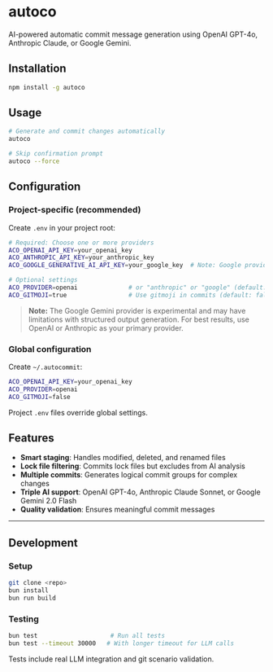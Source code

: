 # autoco

AI-powered automatic commit message generation using OpenAI GPT-4o, Anthropic Claude, or Google Gemini.

## Installation

```bash
npm install -g autoco
```

## Usage

```bash
# Generate and commit changes automatically
autoco

# Skip confirmation prompt  
autoco --force
```

## Configuration

### Project-specific (recommended)

Create `.env` in your project root:

```bash
# Required: Choose one or more providers
ACO_OPENAI_API_KEY=your_openai_key
ACO_ANTHROPIC_API_KEY=your_anthropic_key
ACO_GOOGLE_GENERATIVE_AI_API_KEY=your_google_key  # Note: Google provider is experimental

# Optional settings
ACO_PROVIDER=openai              # or "anthropic" or "google" (default: openai)
ACO_GITMOJI=true                 # Use gitmoji in commits (default: false)
```

> **Note:** The Google Gemini provider is experimental and may have limitations with structured output generation. For best results, use OpenAI or Anthropic as your primary provider.

### Global configuration

Create `~/.autocommit`:

```bash
ACO_OPENAI_API_KEY=your_openai_key
ACO_PROVIDER=openai
ACO_GITMOJI=false
```

Project `.env` files override global settings.

## Features

- **Smart staging**: Handles modified, deleted, and renamed files
- **Lock file filtering**: Commits lock files but excludes from AI analysis  
- **Multiple commits**: Generates logical commit groups for complex changes
- **Triple AI support**: OpenAI GPT-4o, Anthropic Claude Sonnet, or Google Gemini 2.0 Flash
- **Quality validation**: Ensures meaningful commit messages

---

## Development

### Setup

```bash
git clone <repo>
bun install
bun run build
```

### Testing

```bash
bun test                    # Run all tests
bun test --timeout 30000   # With longer timeout for LLM calls
```

Tests include real LLM integration and git scenario validation.